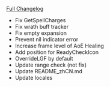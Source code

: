 [Full Changelog](https://github.com/enderneko/Cell/compare/r233-release...9996f97ec00718c7f4a643a6fb4702dcfd806b96)

- Fix GetSpellCharges
- Fix wrath buff tracker
- Fix empty expansion
- Prevent nil indicator error
- Increase frame level of AoE Healing
- Add position for ReadyCheckIcon
- OverrideLGF by default
- Update range check (not fix)
- Update README_zhCN.md
- Update locales
